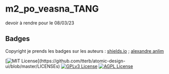 # m2_po_veasna_TANG
devoir à rendre pour le 08/03/23

## Badges

Copyright  je prends les badges sur les auteurs : [shields.io](https://shields.io/) ; [alexandre anlim](https://github.com/alexandresanlim/Badges4-README.md-Profile)

[![MIT License](https://img.shields.io/apm/l/atomic-design-ui.svg?)](https://github.com/tterb/atomic-design-ui/blob/master/LICENSEs)
[![GPLv3 License](https://img.shields.io/badge/License-GPL%20v3-yellow.svg)](https://opensource.org/licenses/)
[![AGPL License](https://img.shields.io/badge/license-AGPL-blue.svg)](http://www.gnu.org/licenses/agpl-3.0)
